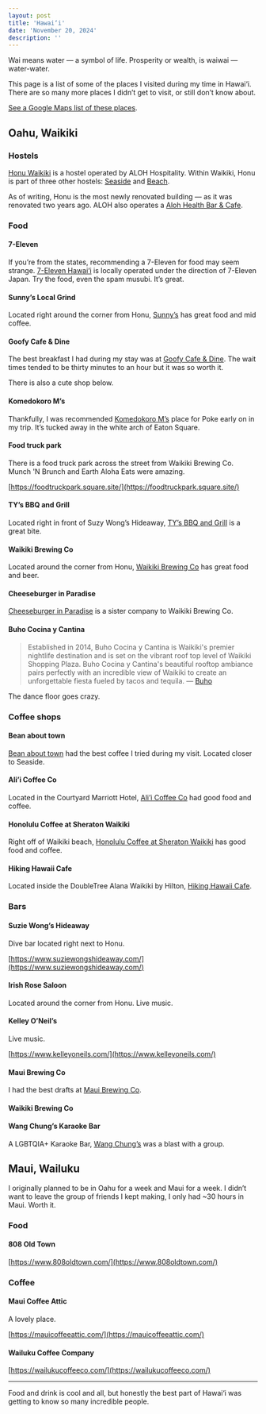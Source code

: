 ```yaml
---
layout: post
title: 'Hawai‘i'
date: 'November 20, 2024'
description: ''
---
```


Wai means water — a symbol of life. Prosperity or wealth, is waiwai — water-water.

This page is a list of some of the places I visited during my time in Hawai‘i. There are so many more places I didn’t get to visit, or still don’t know about.


[See a Google Maps list of these places](https://maps.app.goo.gl/thhbSeYMoA7HkqEs6).

## Oahu, Waikiki

### Hostels

[Honu Waikiki](https://www.honuwaikiki.com/) is a hostel operated by ALOH Hospitality. Within Waikiki, Honu is part of three other hostels: [Seaside](https://www.seasidehawaiianhostel.com/) and [Beach](https://thebeachwaikikihostel.com/).

As of writing, Honu is the most newly renovated building — as it was renovated two years ago. ALOH also operates a [Aloh Health Bar & Cafe](https://alohcafe.square.site/).

### Food

#### 7-Eleven

If you’re from the states, recommending a 7-Eleven for food may seem strange. [7-Eleven Hawai‘i](https://7elevenhawaii.com/) is locally operated under the direction of 7-Eleven Japan. Try the food, even the spam musubi. It’s great.

#### Sunny’s Local Grind

Located right around the corner from Honu, [Sunny’s](https://www.sunnyslocalgrind.com/) has great food and mid coffee.

#### Goofy Cafe & Dine

The best breakfast I had during my stay was at [Goofy Cafe & Dine](https://www.goofy-honolulu.com/). The wait times tended to be thirty minutes to an hour but it was so worth it.

There is also a cute shop below.

#### Komedokoro M’s

Thankfully, I was recommended [Komedokoro M’s](http://www.eatonsquareshoppingcenter.com/mobile/komedokoroms.html) place for Poke early on in my trip. It’s tucked away in the white arch of Eaton Square.

#### Food truck park

There is a food truck park across the street from Waikiki Brewing Co. Munch 'N Brunch and Earth Aloha Eats were amazing.

[https://foodtruckpark.square.site/](https://foodtruckpark.square.site/)

#### TY’s BBQ and Grill

Located right in front of Suzy Wong’s Hideaway, [TY’s BBQ and Grill](https://qr.imenupro.com/1b75-8) is a great bite.

#### Waikiki Brewing Co

Located around the corner from Honu, [Waikiki Brewing Co](https://www.waikikibrewing.com/) has great food and beer.

#### Cheeseburger in Paradise

[Cheeseburger in Paradise](https://www.cheeseburgernation.com/) is a sister company to Waikiki Brewing Co.

#### Buho Cocina y Cantina

> Established in 2014, Buho Cocina y Cantina is Waikiki's premier nightlife destination and is set on the vibrant roof top level of Waikiki Shopping Plaza. Buho Cocina y Cantina's beautiful rooftop ambiance pairs perfectly with an incredible view of Waikiki to create an unforgettable fiesta fueled by tacos and tequila.
> — [Buho](https://buhocantina.com/)

The dance floor goes crazy.

### Coffee shops

#### Bean about town

[Bean about town](https://www.beanabouttown.com/) had the best coffee I tried during my visit. Located closer to Seaside.

#### Ali’i Coffee Co

Located in the Courtyard Marriott Hotel, [Ali’i Coffee Co](https://www.aliicoffee.com/pages/waikiki) had good food and coffee.

#### Honolulu Coffee at Sheraton Waikiki

Right off of Waikiki beach, [Honolulu Coffee at Sheraton Waikiki](https://www.honolulucoffee.com/pages/sheraton-waikiki) has good food and coffee.

#### Hiking Hawaii Cafe

Located inside the DoubleTree Alana Waikiki by Hilton, [Hiking Hawaii Cafe](https://hikinghicafe.com/).

### Bars

#### Suzie Wong’s Hideaway

Dive bar located right next to Honu.

[https://www.suziewongshideaway.com/](https://www.suziewongshideaway.com/)

#### Irish Rose Saloon

Located around the corner from Honu. Live music.

#### Kelley O’Neil’s

Live music.

[https://www.kelleyoneils.com/](https://www.kelleyoneils.com/)

#### Maui Brewing Co

I had the best drafts at [Maui Brewing Co](https://mauibrewingco.com/).

#### Waikiki Brewing Co

#### Wang Chung’s Karaoke Bar

A LGBTQIA+ Karaoke Bar, [Wang Chung’s](https://www.wangchungs.com/) was a blast with a group.

## Maui, Wailuku

I originally planned to be in Oahu for a week and Maui for a week. I didn’t want to leave the group of friends I kept making, I only had ~30 hours in Maui. Worth it.

### Food

#### 808 Old Town

[https://www.808oldtown.com/](https://www.808oldtown.com/)

### Coffee

#### Maui Coffee Attic

A lovely place.

[https://mauicoffeeattic.com/](https://mauicoffeeattic.com/)

#### Wailuku Coffee Company

[https://wailukucoffeeco.com/](https://wailukucoffeeco.com/)

---

Food and drink is cool and all, but honestly the best part of Hawai‘i was getting to know so many incredible people.
